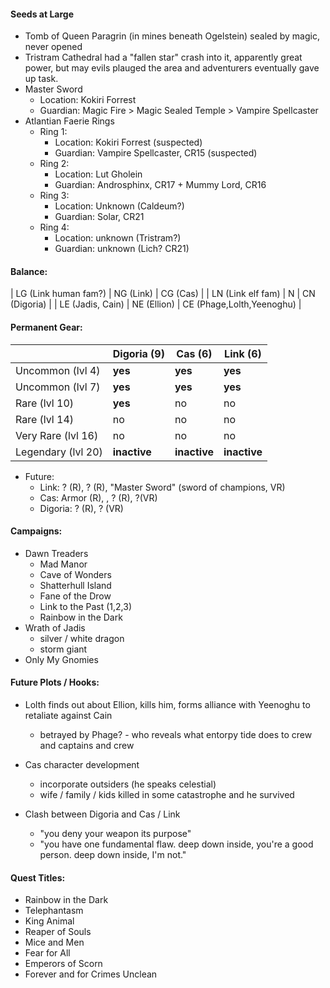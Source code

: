 #### Seeds at Large

- Tomb of Queen Paragrin (in mines beneath Ogelstein) sealed by magic, never opened
- Tristram Cathedral had a "fallen star" crash into it, apparently great power, but may evils plauged the area and adventurers eventually gave up task.
- Master Sword
  - Location: Kokiri Forrest
  - Guardian: Magic Fire > Magic Sealed Temple > Vampire Spellcaster
- Atlantian Faerie Rings
  - Ring 1:
    - Location: Kokiri Forrest (suspected)
    - Guardian: Vampire Spellcaster, CR15 (suspected)
  - Ring 2:
    - Location: Lut Gholein
    - Guardian: Androsphinx, CR17 + Mummy Lord, CR16
  - Ring 3:
    - Location: Unknown (Caldeum?)
    - Guardian: Solar, CR21
  - Ring 4:
    - Location: unknown (Tristram?)
    - Guardian: unknown (Lich? CR21)

#### Balance:

| LG (Link human fam?) | NG (Link)   | CG (Cas)                  |
| LN (Link elf fam)    | N           | CN (Digoria)              |
| LE (Jadis, Cain)     | NE (Ellion) | CE (Phage,Lolth,Yeenoghu) |

#### Permanent Gear:

|                    | Digoria (9)  | Cas (6)      | Link (6)     |
| ------------------ | ------------ | ------------ | ------------ |
| Uncommon (lvl 4)   | **yes**      | **yes**      | **yes**      |
| Uncommon (lvl 7)   | **yes**      | **yes**      | **yes**      |
| Rare (lvl 10)      | **yes**      | no           | no           |
| Rare (lvl 14)      | no           | no           | no           |
| Very Rare (lvl 16) | no           | no           | no           |
| Legendary (lvl 20) | **inactive** | **inactive** | **inactive** |

- Future:
  - Link: ? (R), ? (R), "Master Sword" (sword of champions, VR)
  - Cas:  Armor (R), , ? (R), ?(VR)
  - Digoria: ? (R), ? (VR)

#### Campaigns:

- Dawn Treaders
  - Mad Manor
  - Cave of Wonders
  - Shatterhull Island
  - Fane of the Drow
  - Link to the Past (1,2,3)
  - Rainbow in the Dark
- Wrath of Jadis
  - silver / white dragon
  - storm giant
- Only My Gnomies

#### Future Plots / Hooks:

- Lolth finds out about Ellion, kills him, forms alliance with Yeenoghu to retaliate against Cain 
  - betrayed by Phage? - who reveals what entorpy tide does to crew and captains and crew

- Cas character development
  - incorporate outsiders (he speaks celestial)
  - wife / family / kids killed in some catastrophe and he survived

- Clash between Digoria and Cas / Link
  - "you deny your weapon its purpose"
  - "you have one fundamental flaw.  deep down inside, you're a good person.  deep down inside, I'm not."

#### Quest Titles:

- Rainbow in the Dark
- Telephantasm
- King Animal
- Reaper of Souls
- Mice and Men
- Fear for All
- Emperors of Scorn
- Forever and for Crimes Unclean
